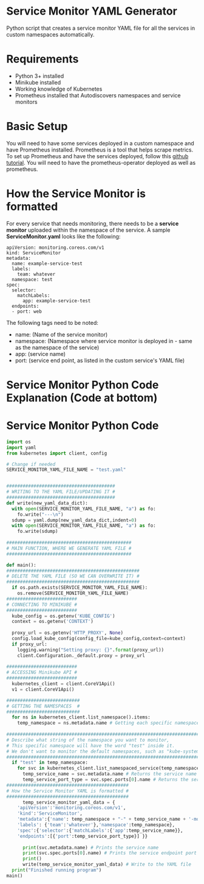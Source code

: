 # Service Monitor YAML Generator
Python script that creates a service monitor YAML file for all the services in custom namespaces automatically.

# Requirements
- Python 3+ installed
- Minikube installed
- Working knowledge of Kubernetes
- Prometheus installed that Autodiscovers namespaces and service monitors

# Basic Setup
You will need to have some services deployed in a custom namespace and have Prometheus installed. Prometheus is a tool that helps scrape metrics. To set up Prometheus and have the services deployed, follow this [github tutorial](https://github.com/colinjianingxie/ServiceMonitoring#kubernetes). You will need to have the prometheus-operator deployed as well as prometheus. 

# How the Service Monitor is formatted
For every service that needs monitoring, there needs to be a **service monitor** uploaded within the namespace of the service.
A sample **ServiceMonitor.yaml** looks like the following:

```
apiVersion: monitoring.coreos.com/v1
kind: ServiceMonitor
metadata:
  name: example-service-test
  labels:
    team: whatever
  namespace: test
spec:
  selector:
    matchLabels:
      app: example-service-test
  endpoints:
  - port: web
```

The following tags need to be noted:
- name: (Name of the service monitor)
- namespace: (Namespace where service monitor is deployed in - same as the namespace of the service)
- app: (service name)
- port: (service end point, as listed in the custom service's YAML file)

# Service Monitor Python Code Explanation (Code at bottom)

# Service Monitor Python Code

```python
import os
import yaml
from kubernetes import client, config

# Change if needed
SERVICE_MONITOR_YAML_FILE_NAME = "test.yaml"


########################################
# WRITING TO THE YAML FILE/UPDATING IT #
########################################
def write(new_yaml_data_dict):
  with open(SERVICE_MONITOR_YAML_FILE_NAME, "a") as fo:
    fo.write("---\n")
  sdump = yaml.dump(new_yaml_data_dict,indent=0)
  with open(SERVICE_MONITOR_YAML_FILE_NAME, "a") as fo:
    fo.write(sdump)
    
##############################################
# MAIN FUNCTION, WHERE WE GENERATE YAML FILE #
##############################################

def main():
#################################################
# DELETE THE YAML FILE (SO WE CAN OVERWRITE IT) #
#################################################
  if os.path.exists(SERVICE_MONITOR_YAML_FILE_NAME):
    os.remove(SERVICE_MONITOR_YAML_FILE_NAME)
##########################
# CONNECTING TO MINIKUBE #
##########################
  kube_config = os.getenv('KUBE_CONFIG')
  context = os.getenv('CONTEXT')
  
  proxy_url = os.getenv('HTTP_PROXY', None)
  config.load_kube_config(config_file=kube_config,context=context)
  if proxy_url:
    logging.warning("Setting proxy: {}".format(proxy_url))
    client.Configuration._default.proxy = proxy_url
  
##########################
# ACCESSING Minikube API #
##########################
  kubernetes_client = client.CoreV1Api()
  v1 = client.CoreV1Api()

###########################
# GETTING THE NAMESPACES  #
###########################
  for ns in kubernetes_client.list_namespace().items:
    temp_namespace = ns.metadata.name # Getting each specific namespace
    
##################################################################################
# Describe what string of the namespace you want to monitor,                     #
# This specific namespace will have the word "test" inside it.                   #
# We don't want to monitor the default namespaces, such as "kube-system", etc... #
##################################################################################
  if "test" in temp_namespace:
    for svc in kubernetes_client.list_namespaced_service(temp_namespace).items:
      temp_service_name = svc.metadata.name # Returns the service name
      temp_service_port_type = svc.spec.ports[0].name # Returns the service port type
#############################################
# How the Service Monitor YAML is formatted #
#############################################
      temp_service_monitor_yaml_data = {
	'apiVersion':'monitoring.coreos.com/v1',
	'kind':'ServiceMonitor',
	'metadata':{'name': temp_namespace + "-" + temp_service_name + '-monitor', 
	'labels': {'team':'whatever'},'namespace':temp_namespace},
	'spec':{'selector':{'matchLabels':{'app':temp_service_name}}, 
	'endpoints':[{'port':temp_service_port_type}] }}
	    
      print(svc.metadata.name) # Prints the service name
      print(svc.spec.ports[0].name) # Prints the service endpoint port
      print()
      write(temp_service_monitor_yaml_data) # Write to the YAML file
  print("Finished running program")
main()
```



